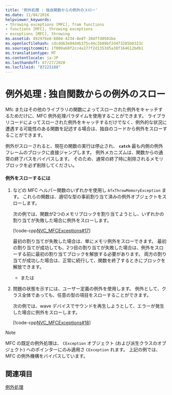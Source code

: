 ```yaml
---
title: '例外処理 : 独自関数からの例外のスロー'
ms.date: 11/04/2016
helpviewer_keywords:
- throwing exceptions [MFC], from functions
- functions [MFC], throwing exceptions
- exceptions [MFC], throwing
ms.assetid: 492976e8-8804-4234-8e8f-30dffd0501be
ms.openlocfilehash: cdcdd63e84d4b375c44c2b89bf2d4f3285b0323c
ms.sourcegitcommit: 1f009ab0f2cc4a177f2d1353d5a38f164612bdb1
ms.translationtype: MT
ms.contentlocale: ja-JP
ms.lasthandoff: 07/27/2020
ms.locfileid: "87223188"
---
```

# <a name="exceptions-throwing-exceptions-from-your-own-functions"></a>例外処理 : 独自関数からの例外のスロー

Mfc またはその他のライブラリの関数によってスローされた例外をキャッチするためだけに、MFC 例外処理パラダイムを使用することができます。 ライブラリコードによってスローされた例外をキャッチするだけでなく、例外的な状況に遭遇する可能性のある関数を記述する場合は、独自のコードから例外をスローすることができます。

例外がスローされると、現在の関数の実行は停止され、 **`catch`** 最も内側の例外フレームのブロックに直接ジャンプします。 例外メカニズムは、関数からの通常の終了パスをバイパスします。 そのため、通常の終了時に削除されるメモリブロックを必ず削除してください。

#### <a name="to-throw-an-exception"></a>例外をスローするには

1. などの MFC ヘルパー関数のいずれかを使用し `AfxThrowMemoryException` ます。 これらの関数は、適切な型の事前割り当て済みの例外オブジェクトをスローします。

   次の例では、関数が2つのメモリブロックを割り当てようとし、いずれかの割り当てが失敗した場合に例外をスローします。

   [!code-cpp[NVC_MFCExceptions#17](codesnippet/cpp/exceptions-throwing-exceptions-from-your-own-functions_1.cpp)]

   最初の割り当てが失敗した場合は、単にメモリ例外をスローできます。 最初の割り当てが成功しても、2つ目の割り当てが失敗した場合は、例外をスローする前に最初の割り当てブロックを解放する必要があります。 両方の割り当てが成功した場合は、正常に続行して、関数を終了するときにブロックを解放できます。

     - または

1. 問題の状態を示すには、ユーザー定義の例外を使用します。 例外として、クラス全体であっても、任意の型の項目をスローすることができます。

   次の例では、wave デバイスでサウンドを再生しようとして、エラーが発生した場合に例外をスローします。

   [!code-cpp[NVC_MFCExceptions#18](codesnippet/cpp/exceptions-throwing-exceptions-from-your-own-functions_2.cpp)]

> [!NOTE]
> MFC の既定の例外処理は、 `CException` オブジェクト (および派生クラスのオブジェクト) へのポインターにのみ適用さ `CException` れます。 上記の例では、MFC の例外機構をバイパスしています。

## <a name="see-also"></a>関連項目

[例外処理](exception-handling-in-mfc.md)
